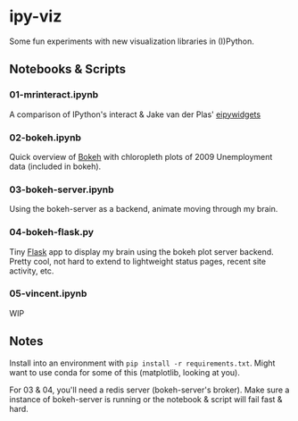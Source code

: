 # ipy-viz

Some fun experiments with new visualization libraries in (I)Python.

## Notebooks & Scripts

### 01-mrinteract.ipynb

A comparison of IPython's interact & Jake van der Plas' [eipywidgets](https://github.com/jakevdp/ipywidgets)

### 02-bokeh.ipynb

Quick overview of [Bokeh](http://bokeh.pydata.org) with chloropleth plots of 2009 Unemployment data (included in bokeh).

### 03-bokeh-server.ipynb

Using the bokeh-server as a backend, animate moving through my brain.

### 04-bokeh-flask.py

Tiny [Flask](http://flask.pocoo.org) app to display my brain using the bokeh plot server backend. Pretty cool, not hard to extend to lightweight status pages, recent site activity, etc.

### 05-vincent.ipynb

WIP


## Notes

Install into an environment with `pip install -r requirements.txt`. Might want to use conda for some of this (matplotlib, looking at you).

For 03 & 04, you'll need a redis server (bokeh-server's broker). Make sure a instance of bokeh-server is running or the notebook & script will fail fast & hard.
